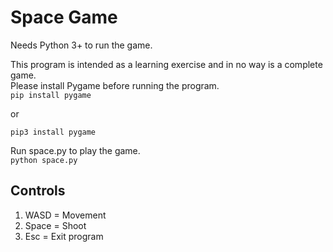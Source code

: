 # Space Game

Needs Python 3+ to run the game.  

This program is intended as a learning exercise and in no way is a complete game.  
Please install Pygame before running the program.  
`pip install pygame`

or

`pip3 install pygame`

Run space.py to play the game.  
`python space.py`

## Controls
1. WASD = Movement
2. Space = Shoot
3. Esc = Exit program
